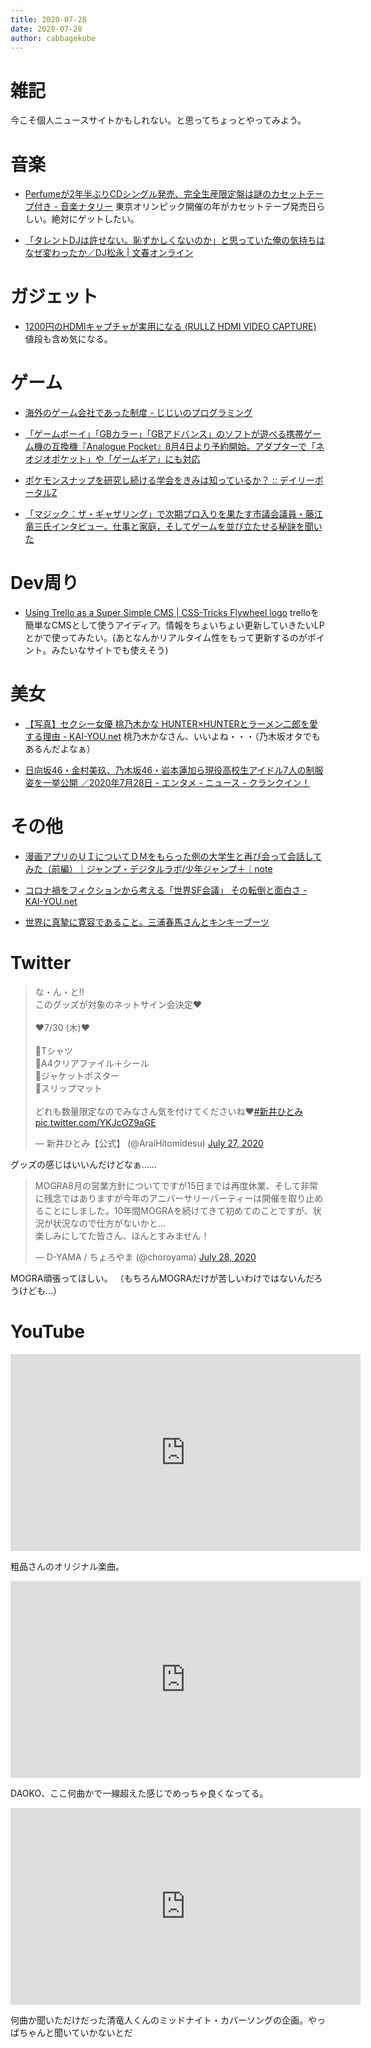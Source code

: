```yaml
---
title: 2020-07-28
date: 2020-07-28
author: cabbagekobe
---
```


# 雑記

今こそ個人ニュースサイトかもしれない。と思ってちょっとやってみよう。


# 音楽
+ [Perfumeが2年半ぶりCDシングル発売、完全生産限定盤は謎のカセットテープ付き - 音楽ナタリー](https://natalie.mu/music/news/389280)
    東京オリンピック開催の年がカセットテープ発売日らしい。絶対にゲットしたい。

+ [「タレントDJは許せない。恥ずかしくないのか」と思っていた俺の気持ちはなぜ変わったか／DJ松永 \| 文春オンライン](https://bunshun.jp/articles/-/39125?utm_source=twitter.com&utm_medium=social&utm_campaign=socialLink)


# ガジェット

+ [1200円のHDMIキャプチャが実用になる (RULLZ HDMI VIDEO CAPTURE)](https://parame.mwj.jp/wp/archives/724)
    値段も含め気になる。


# ゲーム

+ [海外のゲーム会社であった制度 - じじいのプログラミング](http://shindannin.hatenadiary.com/entry/2020/07/27/234845)

+ [「ゲームボーイ」「GBカラー」「GBアドバンス」のソフトが遊べる携帯ゲーム機の互換機『Analogue Pocket』8月4日より予約開始。アダプターで「ネオジオポケット」や「ゲームギア」にも対応](https://news.denfaminicogamer.jp/news/200728e)

+ [ポケモンスナップを研究し続ける学会をきみは知っているか？ :: デイリーポータルZ](https://dailyportalz.jp/kiji/pokemon_snap-gakkai)

+ [「マジック：ザ・ギャザリング」で次期プロ入りを果たす市議会議員・藤江竜三氏インタビュー。仕事と家庭，そしてゲームを並び立たせる秘訣を聞いた](https://www.4gamer.net/games/136/G013687/20200721032/)


# Dev周り
+ [Using Trello as a Super Simple CMS \| CSS-Tricks  Flywheel logo](https://css-tricks.com/using-trello-as-a-super-simple-cms/)
    trelloを簡単なCMSとして使うアイディア。情報をちょいちょい更新していきたいLPとかで使ってみたい。(あとなんかリアルタイム性をもって更新するのがポイント。みたいなサイトでも使えそう)

# 美女
+ [【写真】セクシー女優 桃乃木かな HUNTER×HUNTERとラーメン二郎を愛する理由 - KAI-YOU.net](https://kai-you.net/article/76385)
    桃乃木かなさん、いいよね・・・（乃木坂オタでもあるんだよなぁ）

+ [日向坂46・金村美玖、乃木坂46・岩本蓮加ら現役高校生アイドル7人の制服姿を一挙公開 ／2020年7月28日 - エンタメ - ニュース - クランクイン！](https://www.crank-in.net/news/79097)


# その他

+ [漫画アプリのＵＩについてＤＭをもらった例の大学生と再び会って会話してみた（前編）｜ジャンプ・デジタルラボ/少年ジャンプ＋｜note](https://note.com/jumpdigitallab/n/ne9c19084fb4c)

+ [コロナ禍をフィクションから考える「世界SF会議」 その転倒と面白さ - KAI-YOU.net](https://kai-you.net/article/76837)

+ [世界に真摯に寛容であること。三浦春馬さんとキンキーブーツ](https://mogmog.hateblo.jp/entry/2020/07/28/004710)

# Twitter

<blockquote class="twitter-tweet"><p lang="ja" dir="ltr">な・ん・と‼️<br>このグッズが対象のネットサイン会決定❤️<br><br>❤️7/30 (木)❤️<br><br>💛Tシャツ<br>💛A4クリアファイル＋シール<br>💛ジャケットポスター<br>💛スリップマット<br><br>どれも数量限定なのでみなさん気を付けてくださいね❤️<a href="https://twitter.com/hashtag/%E6%96%B0%E4%BA%95%E3%81%B2%E3%81%A8%E3%81%BF?src=hash&amp;ref_src=twsrc%5Etfw">#新井ひとみ</a> <a href="https://t.co/YKJcOZ9aGE">pic.twitter.com/YKJcOZ9aGE</a></p>&mdash; 新井ひとみ【公式】 (@AraiHitomidesu) <a href="https://twitter.com/AraiHitomidesu/status/1287714571696762880?ref_src=twsrc%5Etfw">July 27, 2020</a></blockquote> <script async src="https://platform.twitter.com/widgets.js" charset="utf-8"></script>
グッズの感じはいいんだけどなぁ……  

<blockquote class="twitter-tweet"><p lang="ja" dir="ltr">MOGRA8月の営業方針についてですが15日までは再度休業、そして非常に残念ではありますが今年のアニバーサリーパーティーは開催を取り止めることにしました。10年間MOGRAを続けてきて初めてのことですが、状況が状況なので仕方がないかと…<br>楽しみにしてた皆さん、ほんとすみません！</p>&mdash; D-YAMA / ちょろやま (@choroyama) <a href="https://twitter.com/choroyama/status/1288069552685735937?ref_src=twsrc%5Etfw">July 28, 2020</a></blockquote> <script async src="https://platform.twitter.com/widgets.js" charset="utf-8"></script>
MOGRA頑張ってほしい。  
（もちろんMOGRAだけが苦しいわけではないんだろうけども…）

# YouTube

<p class="youtube"><iframe width="560" height="315" src="https://www.youtube.com/embed/X77UbRQB9AU" frameborder="0" allow="accelerometer; autoplay; encrypted-media; gyroscope; picture-in-picture" allowfullscreen></iframe></p>
粗品さんのオリジナル楽曲。


<p class="youtube"><iframe width="560" height="315" src="https://www.youtube.com/embed/c-W4TP9pJN4" frameborder="0" allow="accelerometer; autoplay; encrypted-media; gyroscope; picture-in-picture" allowfullscreen></iframe></p>
DAOKO、ここ何曲かで一線超えた感じでめっちゃ良くなってる。


<p class="youtube"><iframe width="560" height="315" src="https://www.youtube.com/embed/z2f1Fe8u2g8" frameborder="0" allow="accelerometer; autoplay; encrypted-media; gyroscope; picture-in-picture" allowfullscreen></iframe></p>
何曲か聞いただけだった清竜人くんのミッドナイト・カバーソングの企画。やっぱちゃんと聞いていかないとだ
